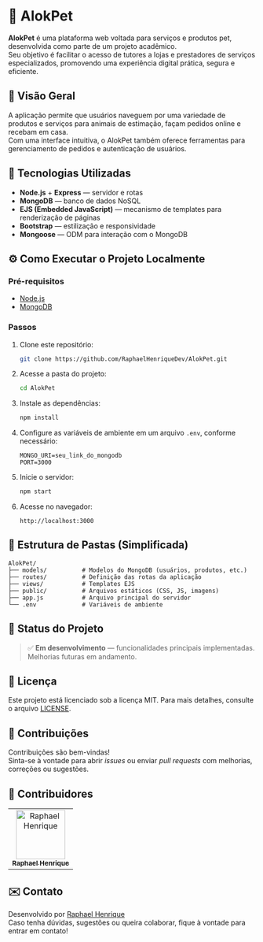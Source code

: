 # 🐾 AlokPet

**AlokPet** é uma plataforma web voltada para serviços e produtos pet, desenvolvida como parte de um projeto acadêmico.  
Seu objetivo é facilitar o acesso de tutores a lojas e prestadores de serviços especializados, promovendo uma experiência digital prática, segura e eficiente.

## 🌟 Visão Geral

A aplicação permite que usuários naveguem por uma variedade de produtos e serviços para animais de estimação, façam pedidos online e recebam em casa.  
Com uma interface intuitiva, o AlokPet também oferece ferramentas para gerenciamento de pedidos e autenticação de usuários.

## 🔧 Tecnologias Utilizadas

- **Node.js** + **Express** — servidor e rotas
- **MongoDB** — banco de dados NoSQL
- **EJS (Embedded JavaScript)** — mecanismo de templates para renderização de páginas
- **Bootstrap** — estilização e responsividade
- **Mongoose** — ODM para interação com o MongoDB

## ⚙️ Como Executar o Projeto Localmente

### Pré-requisitos

- [Node.js](https://nodejs.org/)
- [MongoDB](https://www.mongodb.com/)

### Passos

1. Clone este repositório:
   ```bash
   git clone https://github.com/RaphaelHenriqueDev/AlokPet.git
   ```

2. Acesse a pasta do projeto:
   ```bash
   cd AlokPet
   ```

3. Instale as dependências:
   ```bash
   npm install
   ```

4. Configure as variáveis de ambiente em um arquivo `.env`, conforme necessário:
   ```env
   MONGO_URI=seu_link_do_mongodb
   PORT=3000
   ```

5. Inicie o servidor:
   ```bash
   npm start
   ```

6. Acesse no navegador:
   ```
   http://localhost:3000
   ```

## 📁 Estrutura de Pastas (Simplificada)

```
AlokPet/
├── models/          # Modelos do MongoDB (usuários, produtos, etc.)
├── routes/          # Definição das rotas da aplicação
├── views/           # Templates EJS
├── public/          # Arquivos estáticos (CSS, JS, imagens)
├── app.js           # Arquivo principal do servidor
└── .env             # Variáveis de ambiente
```

## 📌 Status do Projeto

> ✅ **Em desenvolvimento** — funcionalidades principais implementadas. Melhorias futuras em andamento.

## 📄 Licença

Este projeto está licenciado sob a licença MIT. Para mais detalhes, consulte o arquivo [LICENSE](LICENSE).

## 🤝 Contribuições

Contribuições são bem-vindas!  
Sinta-se à vontade para abrir *issues* ou enviar *pull requests* com melhorias, correções ou sugestões.

## 👥 Contribuidores

<table>
  <tr>
    <td align="center">
      <a href="https://github.com/RaphaelHenriqueDev" target="_blank">
  <img src="https://avatars.githubusercontent.com/u/118121678?v=4&s=100" width="100px" alt="Raphael Henrique" /><br />
  <sub><b>Raphael Henrique</b></sub>
</a>
    </td>
    <!-- Adicione mais contribuidores aqui, se necessário -->
  </tr>
</table>

## ✉️ Contato

Desenvolvido por [Raphael Henrique](https://github.com/RaphaelHenriqueDev)  
Caso tenha dúvidas, sugestões ou queira colaborar, fique à vontade para entrar em contato!
